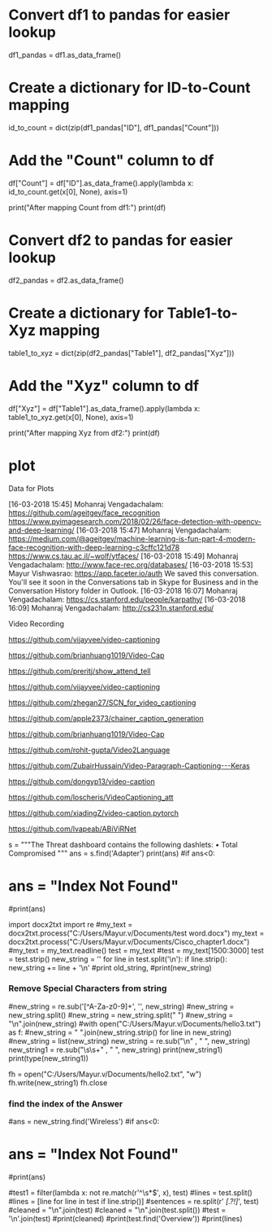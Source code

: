 # Convert df1 to pandas for easier lookup
df1_pandas = df1.as_data_frame()

# Create a dictionary for ID-to-Count mapping
id_to_count = dict(zip(df1_pandas["ID"], df1_pandas["Count"]))

# Add the "Count" column to df
df["Count"] = df["ID"].as_data_frame().apply(lambda x: id_to_count.get(x[0], None), axis=1)

print("After mapping Count from df1:")
print(df)



# Convert df2 to pandas for easier lookup
df2_pandas = df2.as_data_frame()

# Create a dictionary for Table1-to-Xyz mapping
table1_to_xyz = dict(zip(df2_pandas["Table1"], df2_pandas["Xyz"]))

# Add the "Xyz" column to df
df["Xyz"] = df["Table1"].as_data_frame().apply(lambda x: table1_to_xyz.get(x[0], None), axis=1)

print("After mapping Xyz from df2:")
print(df)







# plot
Data for Plots


[‎16-‎03-‎2018 15:45] Mohanraj Vengadachalam: 
https://github.com/ageitgey/face_recognition 
https://www.pyimagesearch.com/2018/02/26/face-detection-with-opencv-and-deep-learning/ 
[‎16-‎03-‎2018 15:47] Mohanraj Vengadachalam: 
https://medium.com/@ageitgey/machine-learning-is-fun-part-4-modern-face-recognition-with-deep-learning-c3cffc121d78 
https://www.cs.tau.ac.il/~wolf/ytfaces/ 
[‎16-‎03-‎2018 15:49] Mohanraj Vengadachalam: 
http://www.face-rec.org/databases/ 
[‎16-‎03-‎2018 15:53] Mayur Vishwasrao: 
https://app.faceter.io/auth
We saved this conversation. You'll see it soon in the Conversations tab in Skype for Business and in the Conversation History folder in Outlook.
[‎16-‎03-‎2018 16:07] Mohanraj Vengadachalam: 
https://cs.stanford.edu/people/karpathy/ 
[‎16-‎03-‎2018 16:09] Mohanraj Vengadachalam: 
http://cs231n.stanford.edu/ 



Video Recording

https://github.com/vijayvee/video-captioning

https://github.com/brianhuang1019/Video-Cap

https://github.com/preritj/show_attend_tell

https://github.com/vijayvee/video-captioning

https://github.com/zhegan27/SCN_for_video_captioning

https://github.com/apple2373/chainer_caption_generation

https://github.com/brianhuang1019/Video-Cap

https://github.com/rohit-gupta/Video2Language

https://github.com/ZubairHussain/Video-Paragraph-Captioning---Keras

https://github.com/dongyp13/video-caption

https://github.com/loscheris/VideoCaptioning_att

https://github.com/xiadingZ/video-caption.pytorch

https://github.com/lvapeab/ABiViRNet



s = """The Threat dashboard contains the following dashlets:
• Total Compromised
"""
ans = s.find('Adapter')
print(ans)
#if ans<0:
#    ans = "Index Not Found"
#print(ans)


import docx2txt
import re
#my_text = docx2txt.process("C:/Users/Mayur.v/Documents/test word.docx")
my_text = docx2txt.process("C:/Users/Mayur.v/Documents/Cisco_chapter1.docx")
#my_text = my_text.readline()
test = my_text
#test = my_text[1500:3000]
test = test.strip()
new_string = ''
for line in test.split('\n'):
        if line.strip():
                new_string += line + '\n'
#print old_string,
#print(new_string)

### Remove Special Characters from string
#new_string = re.sub('[^A-Za-z0-9]+', '', new_string)
#new_string = new_string.split()
#new_string = new_string.split(" ")
#new_string = "\n".join(new_string)
#with open("C:/Users/Mayur.v/Documents/hello3.txt") as f:
#new_string = " ".join(new_string.strip() for line in new_string)
#new_string = list(new_string)
new_string = re.sub("\n" , " ", new_string)
new_string1 = re.sub("\s\s+" , " ", new_string)
print(new_string1)
print(type(new_string1))

fh = open("C:/Users/Mayur.v/Documents/hello2.txt", "w") 
fh.write(new_string1) 
fh.close 
### find the index of the Answer
#ans = new_string.find('Wireless')
#if ans<0:
#    ans = "Index Not Found"
#print(ans)

#test1 = filter(lambda x: not re.match(r'^\s*$', x), test)
#lines = test.split()
#lines = [line for line in test if line.strip()]
#sentences = re.split(r' *[\.\?!]*', test)
#cleaned = "\n".join(test)
#cleaned = "\n".join(test.split())
#test = '\n'.join(test)
#print(cleaned)
#print(test.find('Overview'))
#print(lines)




